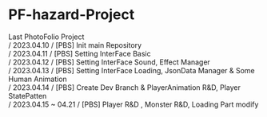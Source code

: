 # PF-hazard-Project
Last PhotoFolio Project   
   / 2023.04.10 / [PBS] Init main Repository   
   / 2023.04.11 / [PBS] Setting InterFace Basic   
   / 2023.04.12 / [PBS] Setting InterFace Sound, Effect Manager   
   / 2023.04.13 / [PBS] Setting InterFace Loading, JsonData Manager & Some Human Animation   
   / 2023.04.14 / [PBS] Create Dev Branch & PlayerAnimation R&D, Player StatePatten      
   / 2023.04.15 ~ 04.21 / [PBS] Player R&D , Monster R&D, Loading Part modify   